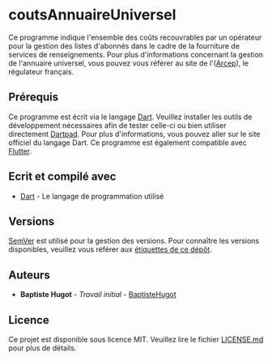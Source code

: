 # coutsAnnuaireUniversel
Ce programme indique l'ensemble des coûts recouvrables par un opérateur pour la gestion des listes d'abonnés dans le cadre de la fourniture de services de renseignements. Pour plus d'informations concernant la gestion de l'annuaire universel, vous pouvez vous référer au site de l'([Arcep](https://www.arcep.fr/)), le régulateur français.

## Prérequis
Ce programme est écrit via le langage [Dart](https://www.dartlang.org/). Veuillez installer les outils de développement nécessaires afin de tester celle-ci ou bien utiliser directement [Dartpad](https://dartpad.dartlang.org/). Pour plus d'informations, vous pouvez aller sur le site officiel du langage Dart. Ce programme est également compatible avec [Flutter](https://flutter.dev/).

## Ecrit et compilé avec
* [Dart](https://www.dartlang.org/guides/language) - Le langage de programmation utilisé

## Versions
[SemVer](http://semver.org/) est utilisé pour la gestion des versions. Pour connaître les versions disponibles, veuillez vous référer aux [étiquettes de ce dépôt](https://github.com/BaptisteHugot/verificationCodeRIO/releases/).

## Auteurs
* **Baptiste Hugot** - *Travail initial* - [BaptisteHugot](https://github.com/BaptisteHugot)

## Licence
Ce projet est disponible sous licence MIT. Veuillez lire le fichier [LICENSE.md](LICENSE.md) pour plus de détails.